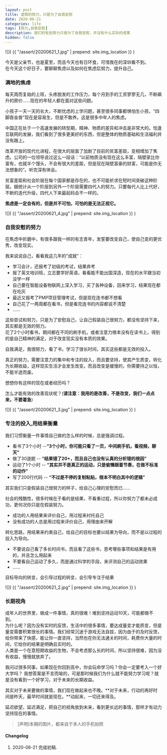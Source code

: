```yaml
---
layout: post
title: 虚假的努力，只是为了自我安慰
date: 2020-06-21
categories: life
tags: [努力,自我安慰]
description: 我们的有些努力只是为了自我安慰，并没有什么实际的成果
hidden: false
---
```


![](  {{ "/assert/20200621_1.jpg" | prepend: site.img_location }}  )


今天是父亲节，也是夏至，而且今天也有日环食，可惜我在的深圳看不到。  
在今天这个好日子，要聊聊焦虑以及如何在焦虑后努力，提升自己。

### 满地的焦虑
每天周而复始的上班，头疼脱发的工作压力，每个月到手的工资寥寥无几，不断飙升的房价......现在的年轻人都在面对这些问题。  

小孩子一天一天的长大，不断忧虑的上学问题，甚至很多同事都惧怕生小孩，“四脚吞金兽”现在是容易生，但是不敢养。这是很多中年人的焦虑。  

中国正在处于一个高速发展的转型期，精神、物质的差异和冲击是非常大的。恰逢互联网的发展，我们看到了很多更美好的东西，但是整体的物质基础和生活福利并没有跟上。  

改革开放的现代化进程，在很大的层面了加剧了目前的贫富差距，变相增加了焦虑。公司的一位领导说过这么一段话：“以前物质没有现在这么丰富，隔壁家比你富有，也就半个馒头，不会有很大的差距，但是现在隔壁富豪的财富，可能是你无法想象的”。听完深有体会。  

贫富差距和社会阶层在每个国家都是存在的，也不可能祈求在短时间突破这种阶层。据统计从一个阶层到另外一个阶层需要四代人的努力。只要每代人比上代好，不断的迭代升级，四代人下来最起码会不一样的。  

**焦虑是一定会有的，但是并不可怕，可怕的是无法正视它。** 

![](  {{ "/assert/20200621_4.jpg" | prepend: site.img_location }}  )
### 自我安慰的努力
在焦虑中折磨中，有很多跟我一样的有志青年，发誓要改变自己，使自己变的更优秀，改变现实。  

我来说说自己，看看我这几年的“成就”：
* 学习会计，还报考了初级的考试，结果弃考  
* 报了英文培训班，立志要学好英语，看看能不能出国深造，现在的水平跟当初没学一样  
* 自己要在智能设备物联网上深入学习，买了各种设备，回来学习，结果现在都在吃灰  
* 最近又报考了PMP项目管理考试，但是现在连书都不想看   
* 自己花了一两周都在看书，但是看完连书的内容都说不清楚  
* ......

这些尝试和努力，只是为了安慰自己，让自己假装自己很努力，都没有坚持下来，其实都是无效的努力。  
花了2个小时看书，期间都在不同的刷手机，或者注意力根本没有在读书上，得到的是自己精神的满足，对于改变现实没有本质的效果。  

自我满足，我很努力，看了书，学习了很长时间，其实这些都是无效的投入。  

真正的努力，需要注意力的集中和专注的投入，而且要坚持，使其产生质变，转化为长期收益，这样现实生活才会发生改变。而且改变是缓慢的，你需要持之以恒，不能半途而废。

想想你有这样的现在或者经历吗？  

怎么才能有效的改善现状呢？(**请注意：我用的是改善，不是改变，我们一点点来，不要着急**)

![](  {{ "/assert/20200621_3.jpg" | prepend: site.img_location }}  )

### 专注的投入,用结果衡量
我们习惯衡量一件事情自己做的怎么样的时候，总是强调过程。
* 看书了3个小时 --**“3个小时，你可能只看了一页，中间刷手机，看视频，聊天”**
* 做了30道题 -- **“结果错了20+，而且自己也没有认真的分析错的根因”**
* 运动了1个小时 -- **“其实并不是真正的运动，只是偷懒跟着节奏，在做不标准的动作”**
* 写了200行代码 -- **“不过是不停的复制粘贴，根本不明白其中的逻辑”**

其实我们只是假装自己很努力的样子，给自己心理的安慰而已......  


社会的残酷性，很多时候在于看的是结果，不看重过程，所以你努力了都未必成功，更何况你只是在假装努力。  

* 成功的人用结果来评价自己，用过程来衬托自己  
* 没有成功的人总是用过程来评价自己，用理由来开解  

转化思路，用结果来约束自己，给自己的目标也要以结果为导向，而不是以过程的投入为导向。
* 不要说自己看了多长时间书，而且看了这些书，思考哪些事项和结果是有用的，并且怎么用起来  
* 不要看自己运动了多久，而是通过科学的手段，来评测自己的运动效果
* ......  

目标导向的转变，会引导过程的转变，会引导专注于结果


![](  {{ "/assert/20200621_2.jpg" | prepend: site.img_location }}  )
### 长期视角
成年人的世界里，做成一件事情，真的很难！难到坚持运动10天，可能都做不到。  
为什么呢？因为没有实时的反馈，生活中的很多事情，要达成量变才能质变，但是量变需要积累很长的事情。我们经常沉迷于游戏无法自拔，因为由于的及时反馈，给你带来了快感，能让你一直坚持，当然也在你无法通关的时间，耗费你大量的时间，它给你的结果是明确且实时的。  
人类是一个在意短期收益的生物，不会考虑那么长的时间，所以坚持很难，因为没有收益，慢慢就放弃了。  

我问过很多同事，如果现在你回到高中，你会玩命学习吗？你会一定要考入一个好大学吗？
我想答案是不言而喻的，可是那时候我们为什么就不能努力学习呢？就是没有看到一个好学习，对于未来的长期收益。  

其实对于未来要做的事情，我们现在做起来也不晚。**对于未来，行动的再好时间是昨天，最早时间就是现在。**动起来，一切还来得及。

延迟欲望，延迟满足，把自己的视角放到未来，看到更长远的事情，那样才有动力坚持现在的事情。  

> [声明]本期的图片，都来自于本人的手机拍照

#### Changelog
1. 2020-06-21  完成初稿.
